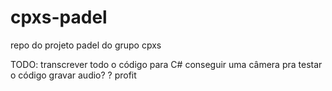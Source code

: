 # cpxs-padel
  repo do projeto padel do grupo cpxs

TODO:
  transcrever todo o código para C#
  conseguir uma câmera pra testar o código
  gravar audio?
  ?
  profit

